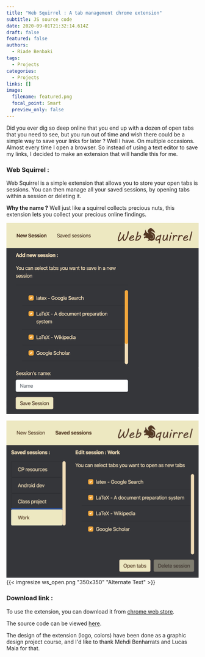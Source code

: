 ```yaml
---
title: "Web Squirrel : A tab management chrome extension"
subtitle: JS source code
date: 2020-09-01T21:32:14.614Z
draft: false
featured: false
authors:
  - Riade Benbaki
tags:
  - Projects
categories:
  - Projects
links: []
image:
  filename: featured.png
  focal_point: Smart
  preview_only: false
---
```



Did you ever dig so deep online that you end up with a dozen of open tabs that you need to see, but you run out of time and wish there could be a simple way to save your links for later ? Well I have. On multiple occasions. Almost every time I open a browser. So instead of using a text editor to save my links, I decided to make an extension that will handle this for me. 

### Web Squirrel :

Web Squirrel is a simple extension that allows you to store your open tabs is sessions. You can then manage all your saved sessions, by opening tabs within a session or deleting it.

**Why the name ?** Well just like a squirrel collects precious nuts, this extension lets you collect your precious online findings. 

![](ws_add.png "New session interface - Web Squirrel extension")

![](ws_open.png "Managing sessions interface  - Web Squirrel extension")
{{< imgresize ws_open.png "350x350" "Alternate Text" >}}


### Download link :

To use the extension, you can download it from [chrome web store](https://chrome.google.com/webstore/detail/web-squirrel-session-mana/mnilmdpojbgbkgjpajpeeifgjmccoopf).

The source code can be viewed [here](https://github.com/riadeb/Web-Squirrel).

The design of the extension (logo, colors) have been done as a graphic design project course, and I'd like to thank Mehdi Benharrats and Lucas Maia for that.

